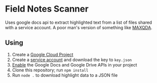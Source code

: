 # Field Notes Scanner

Uses google docs api to extract highlighted text from a list of files shared with a service account. A poor man's version of something like [MAXQDA](https://www.maxqda.com/).


## Using

1. Create a [Google Cloud Project](https://console.cloud.google.com)
2. Create a [service account](https://cloud.google.com/iam/docs/creating-managing-service-accounts) and download the key to `key.json` 
3. [Enable](https://support.google.com/googleapi/answer/6158841?hl=en) the Google Docs and Google Drive APIs in your project
4. Clone this repository; run `npm install`
5. Run `node .` to download highlight data to a JSON file
